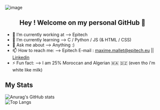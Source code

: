 ![image](https://user-images.githubusercontent.com/91740535/149844050-d2029860-e118-454a-9dda-7da592e341ae.png)


<h2 align="center"> Hey ! Welcome on my personal GitHub 👋 </h4>

- 🏫 I’m currently working at --> Epitech
- 🌱 I’m currently learning --> C / Python / JS (& HTML / CSS)
- 💬 Ask me about --> Anything :)
- 📫 How to reach me: --> Epitech E-mail : maxime.mallet@epitech.eu || [Linkedin](https://www.linkedin.com/in/maxime-mallet-82bb3322a/)
- ⚡ Fun fact: --> I am 25% Moroccan and Algerian 🇲🇦 🇩🇿 (even tho i'm white like milk)

## My Stats
![Anurag's GitHub stats](https://github-readme-stats.vercel.app/api?username=MaxAuMax)                                        
![Top Langs](https://github-readme-stats.vercel.app/api/top-langs/?username=MaxAuMax&layout=compact)
